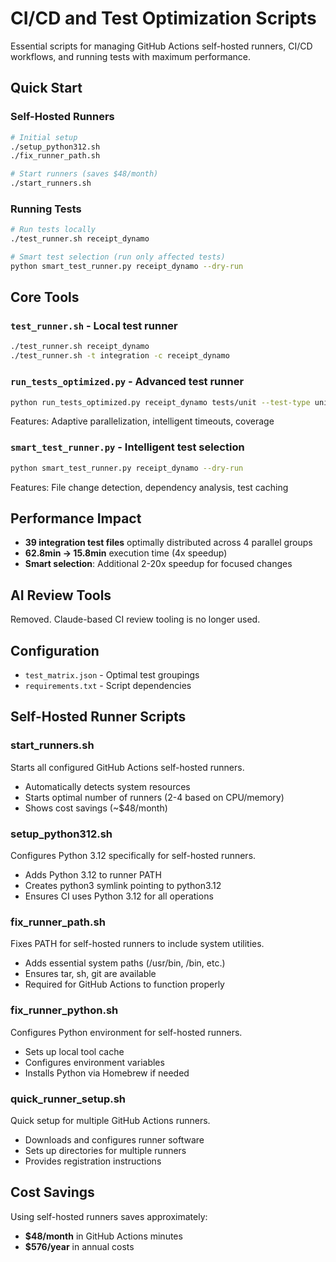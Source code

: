 # CI/CD and Test Optimization Scripts

Essential scripts for managing GitHub Actions self-hosted runners, CI/CD workflows, and running tests with maximum performance.

## Quick Start

### Self-Hosted Runners

```bash
# Initial setup
./setup_python312.sh
./fix_runner_path.sh

# Start runners (saves $48/month)
./start_runners.sh
```

### Running Tests

```bash
# Run tests locally
./test_runner.sh receipt_dynamo

# Smart test selection (run only affected tests)
python smart_test_runner.py receipt_dynamo --dry-run
```

## Core Tools

### `test_runner.sh` - Local test runner

```bash
./test_runner.sh receipt_dynamo
./test_runner.sh -t integration -c receipt_dynamo
```

### `run_tests_optimized.py` - Advanced test runner

```bash
python run_tests_optimized.py receipt_dynamo tests/unit --test-type unit
```

Features: Adaptive parallelization, intelligent timeouts, coverage

### `smart_test_runner.py` - Intelligent test selection

```bash
python smart_test_runner.py receipt_dynamo --dry-run
```

Features: File change detection, dependency analysis, test caching

## Performance Impact

- **39 integration test files** optimally distributed across 4 parallel groups
- **62.8min → 15.8min** execution time (4x speedup)
- **Smart selection**: Additional 2-20x speedup for focused changes

## AI Review Tools

Removed. Claude-based CI review tooling is no longer used.

## Configuration

- `test_matrix.json` - Optimal test groupings
- `requirements.txt` - Script dependencies

## Self-Hosted Runner Scripts

### start_runners.sh

Starts all configured GitHub Actions self-hosted runners.

- Automatically detects system resources
- Starts optimal number of runners (2-4 based on CPU/memory)
- Shows cost savings (~$48/month)

### setup_python312.sh

Configures Python 3.12 specifically for self-hosted runners.

- Adds Python 3.12 to runner PATH
- Creates python3 symlink pointing to python3.12
- Ensures CI uses Python 3.12 for all operations

### fix_runner_path.sh

Fixes PATH for self-hosted runners to include system utilities.

- Adds essential system paths (/usr/bin, /bin, etc.)
- Ensures tar, sh, git are available
- Required for GitHub Actions to function properly

### fix_runner_python.sh

Configures Python environment for self-hosted runners.

- Sets up local tool cache
- Configures environment variables
- Installs Python via Homebrew if needed

### quick_runner_setup.sh

Quick setup for multiple GitHub Actions runners.

- Downloads and configures runner software
- Sets up directories for multiple runners
- Provides registration instructions

## Cost Savings

Using self-hosted runners saves approximately:

- **$48/month** in GitHub Actions minutes
- **$576/year** in annual costs
